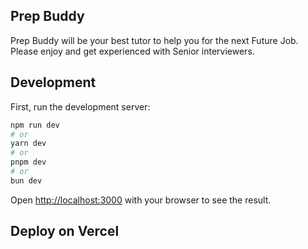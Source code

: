 ## Prep Buddy
Prep Buddy will be your best tutor to help you for the next Future Job. Please enjoy and get experienced with Senior interviewers.

## Development
First, run the development server:

```bash
npm run dev
# or
yarn dev
# or
pnpm dev
# or
bun dev
```

Open [http://localhost:3000](http://localhost:3000) with your browser to see the result.

## Deploy on Vercel
